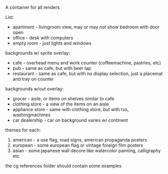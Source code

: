 A container for all renders

List:

- apartment - livingroom view, may or may not show bedroom with door open
- office - desk with computers
- empty room - just lights and windows

backgrounds w/ sprite overlay:
- cafe - overhead menu and work counter (coffeemachine, pastries, etc)
- pub - same as cafe, but with beer tap
- restaurant - same as cafe, but with no display selection, just a placemat and tray on counter

backgrounds w/out overlay:
- grocer - aisle, or items on shelves similar to cafe
- clothing store - a view of the items on an aisle
- appliance store - same with clothing store, but with tvs, washingmachines
- car dealership - car on background varies w/ continent

themes for each:
1. american - a use flag, road signs, american propaganda posters
2. european - some european flag or vintage foreign film posters
3. asian - some japanese wall decore like watercolor painting, calligraphy etc

the cg references folder should contain some examples


